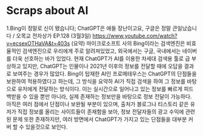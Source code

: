 # Scraps about AI
1.Bing이 정말로 신이 됐습니다; ChatGPT은 애들 장난이고요, 구글은 정말 큰일났습니다 / 오목교 전자상가 EP.128 (3월3일)
https://www.youtube.com/watch?v=ecsexOTHaVA&t=403s
(요약) 마이크로소프트 사의 Bing이라는 검색엔진은 비효율적인 검색엔진으로 우리에게 주로 알려져있었고, 외국에서는 구글, 국내에서는 네이버를 더욱 선호하는 바가 있었다. 현재 ChatGPT가 AI를 이용한 차세대 검색용 툴로 급 부상하고 있지만, ChatGPT는 인물이나 2021년 이후의 정보를 전달할 때에 오답을 결과로 보여주는 경우가 많았다. Bing이 탑재한 AI인 프로메테우스는 ChatGPT의 단점들을 보완하여 적용하였다고 하는데, 그 방식을 요약하 AI가 직접 검색을 하여 그 정보를 바탕으로 유저에게 전달하는 방식이다. 이는 실시간으로 일어나고 있는 정보를 빠르게 피드백받을 수 있을 뿐만 아니라, 실제 존재하는 정보만을 바탕으로 정보 전달이 가능하다. 아직은 여러 점에서 단점이나 보완될 부분이 있으며, 출처가 블로그나 티스토리 같은 유저가 직접 정보를 올리는 사이트들이 존재함을 보아, 정보 전달자들의 광고 수익에 관련된 문제 또한 존재하지만, 여러 방면에서 ChatGPT가 가지고 있는 단점들을 대부분 커버 할 수 있을것으로 보인다.
